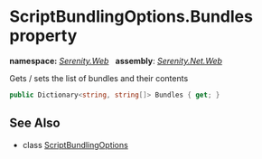 # ScriptBundlingOptions.Bundles property
**namespace:** *[Serenity.Web](../../README.md#serenity.web-namespace)*   **assembly**: *[Serenity.Net.Web](../../README.md)*

Gets / sets the list of bundles and their contents

```csharp
public Dictionary<string, string[]> Bundles { get; }
```

## See Also

* class [ScriptBundlingOptions](../ScriptBundlingOptions.md)